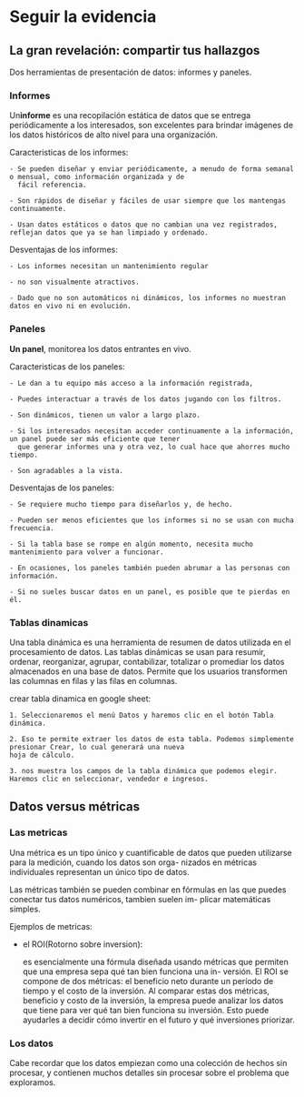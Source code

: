 # Seguir la evidencia

## La gran revelación: compartir tus hallazgos

Dos herramientas de presentación de datos: informes y paneles.

### Informes

Un**informe** es una recopilación estática de datos que se entrega periódicamente a los interesados, son excelentes para
brindar imágenes de los datos históricos de alto nivel para una organización.

Caracteristicas de los informes:

    - Se pueden diseñar y enviar periódicamente, a menudo de forma semanal o mensual, como información organizada y de
      fácil referencia.

    - Son rápidos de diseñar y fáciles de usar siempre que los mantengas continuamente.

    - Usan datos estáticos o datos que no cambian una vez registrados, reflejan datos que ya se han limpiado y ordenado.

Desventajas de los informes:

    - Los informes necesitan un mantenimiento regular

    - no son visualmente atractivos.

    - Dado que no son automáticos ni dinámicos, los informes no muestran datos en vivo ni en evolución.

### Paneles

**Un panel**, monitorea los datos entrantes en vivo.

Caracteristicas de los paneles:

    - Le dan a tu equipo más acceso a la información registrada,

    - Puedes interactuar a través de los datos jugando con los filtros.

    - Son dinámicos, tienen un valor a largo plazo.

    - Si los interesados necesitan acceder continuamente a la información, un panel puede ser más eficiente que tener
      que generar informes una y otra vez, lo cual hace que ahorres mucho tiempo.

    - Son agradables a la vista.

Desventajas de los paneles:

    - Se requiere mucho tiempo para diseñarlos y, de hecho.

    - Pueden ser menos eficientes que los informes si no se usan con mucha frecuencia.

    - Si la tabla base se rompe en algún momento, necesita mucho mantenimiento para volver a funcionar.

    - En ocasiones, los paneles también pueden abrumar a las personas con información.

    - Si no sueles buscar datos en un panel, es posible que te pierdas en él.

### Tablas dinamicas

Una tabla dinámica es una herramienta de resumen de datos utilizada en el procesamiento de datos. Las tablas dinámicas
se usan para resumir, ordenar, reorganizar, agrupar, contabilizar, totalizar o promediar los datos almacenados en una
base de datos. Permite que los usuarios transformen las columnas en filas y las filas en columnas.

crear tabla dinamica en google sheet:

    1. Seleccionaremos el menú Datos y haremos clic en el botón Tabla dinámica.

    2. Eso te permite extraer los datos de esta tabla. Podemos simplemente presionar Crear, lo cual generará una nueva
    hoja de cálculo.

    3. nos muestra los campos de la tabla dinámica que podemos elegir. Haremos clic en seleccionar, vendedor e ingresos.

## Datos versus métricas

### Las metricas

Una métrica es un tipo único y cuantificable de datos que pueden utilizarse para la medición, cuando los datos son orga-
nizados en métricas individuales representan un único tipo de datos.

Las métricas también se pueden combinar en fórmulas en las que puedes conectar tus datos numéricos, tambien suelen im-
plicar matemáticas simples.

Ejemplos de metricas:

- el ROI(Rotorno sobre inversion):

   es esencialmente una fórmula diseñada usando métricas que permiten que una empresa sepa qué tan bien funciona una in-
   versión. El ROI se compone de dos métricas: el beneficio neto durante un período de tiempo y el costo de la inversión.
   Al comparar estas dos métricas, beneficio y costo de la inversión, la empresa puede analizar los datos que tiene para
   ver qué tan bien funciona su inversión. Esto puede ayudarles a decidir cómo invertir en el futuro y qué inversiones
   priorizar.

### Los datos

Cabe recordar que los datos empiezan como una colección de hechos sin procesar, y contienen muchos detalles sin procesar
sobre el problema que exploramos.
